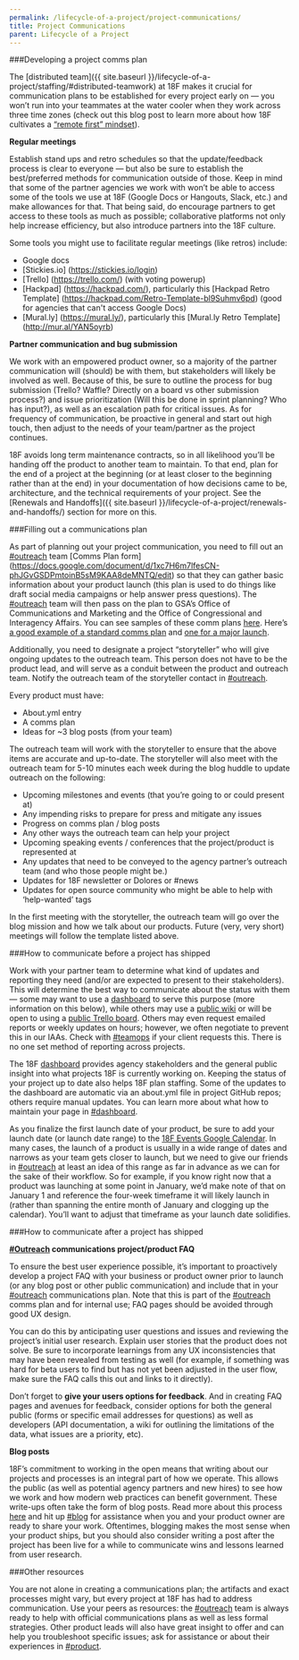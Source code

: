 ```yaml
---
permalink: /lifecycle-of-a-project/project-communications/
title: Project Communications
parent: Lifecycle of a Project
---
```

###Developing a project comms plan

The [distributed team]({{ site.baseurl }}/lifecycle-of-a-project/staffing/#distributed-teamwork) at 18F makes it crucial for communication plans to be established for every project early on — you won’t run into your teammates at the water cooler when they work across three time zones (check out this blog post to learn more about how 18F cultivates a [“remote first” mindset](https://18f.gsa.gov/2015/10/15/best-practices-for-distributed-teams/)). 

**Regular meetings**

Establish stand ups and retro schedules so that the update/feedback process is clear to everyone — but also be sure to establish the best/preferred methods for communication outside of those. Keep in mind that some of the partner agencies we work with won’t be able to access some of the tools we use at 18F (Google Docs or Hangouts, Slack, etc.) and make allowances for that. That being said, do encourage partners to get access to these tools as much as possible; collaborative platforms not only help increase efficiency, but also introduce partners into the 18F culture.

Some tools you might use to facilitate regular meetings (like retros) include:

- Google docs
- [Stickies.io] (https://stickies.io/login)
- [Trello] (https://trello.com/) (with voting powerup)
- [Hackpad] (https://hackpad.com/), particularly this [Hackpad Retro Template] (https://hackpad.com/Retro-Template-bl9Suhmv6pd) (good for agencies that can't access Google Docs)
- [Mural.ly] (https://mural.ly/), particularly this [Mural.ly Retro Template] (http://mur.al/YAN5oyrb)

**Partner communication and bug submission**

We work with an empowered product owner, so a majority of the partner communication will (should) be with them, but stakeholders will likely be involved as well. Because of this, be sure to outline the process for bug submission (Trello? Waffle? Directly on a board vs other submission process?) and issue prioritization (Will this be done in sprint planning? Who has input?), as well as an escalation path for critical issues. As for frequency of communication, be proactive in general and start out high touch, then adjust to the needs of your team/partner as the project continues. 

18F avoids long term maintenance contracts, so in all likelihood you’ll be handing off the product to another team to maintain. To that end, plan for the end of a project at the beginning (or at least closer to the beginning rather than at the end) in your documentation of how decisions came to be, architecture, and the technical requirements of your project. See the [Renewals and Handoffs]({{ site.baseurl }}/lifecycle-of-a-project/renewals-and-handoffs/) section for more on this.

###Filling out a communications plan

As part of planning out your project communication, you need to fill out an [#outreach](https://18f.slack.com/messages/outreach/) team [Comms Plan form] (https://docs.google.com/document/d/1xc7H6m7lfesCN-phJGvGSDPmtoinB5sM9KAA8deMNTQ/edit) so that they can gather basic information about your product launch (this plan is used to do things like draft social media campaigns or help answer press questions). The [#outreach](https://18f.slack.com/messages/outreach/) team will then pass on the plan to GSA’s Office of Communications and Marketing and the Office of Congressional and Interagency Affairs. You can see samples of these comm plans [here](https://drive.google.com/drive/u/0/folders/0B7hjBcSbIxAnfndJTWJDWjVaX2NjVnRfNGhGazRjYnNVVXhHcnJuNmJOdEtXQ09VTkNBU0E). Here’s [a good example of a standard comms plan](https://docs.google.com/document/d/1hqdYs2yR4iBhqFP-utEcdqQLdteJvgx5lP9L2ROzNhI/edit#heading=h.luo7pdd2ubbk) and [one for a major launch](https://docs.google.com/document/d/1zFk9rpV8LcdbaaS25K1msRzGnEoi7i0QNR2vrcENatQ/edit#heading=h.luo7pdd2ubbk). 

Additionally, you need to designate a project “storyteller” who will give ongoing updates to the outreach team. This person does not have to be the product lead, and will serve as a conduit between the product and outreach team. Notify the outreach team of the storyteller contact in [#outreach](https://18f.slack.com/messages/outreach/).

Every product must have:

- About.yml entry
- A comms plan
- Ideas for ~3 blog posts (from your team)

The outreach team will work with the storyteller to ensure that the above items are accurate and up-to-date. The storyteller will also meet with the outreach team for 5-10 minutes each week during the blog huddle to update outreach on the following:

- Upcoming milestones and events (that you’re going to or could present at)
- Any impending risks to prepare for press and mitigate any issues
- Progress on comms plan / blog posts
- Any other ways the outreach team can help your project
- Upcoming speaking events / conferences that the project/product is represented at
- Any updates that need to be conveyed to the agency partner’s outreach team (and who those people might be.)
- Updates for 18F newsletter or Dolores or #news
- Updates for open source community who might be able to help with ‘help-wanted’ tags

In the first meeting with the storyteller, the outreach team will go over the blog mission and how we talk about our products. Future (very, very short) meetings will follow the template listed above.


###How to communicate before a project has shipped

Work with your partner team to determine what kind of updates and reporting they need (and/or are expected to present to their stakeholders). This will determine the best way to communicate about the status with them — some may want to use a [dashboard](https://18f.gsa.gov/dashboard/) to serve this purpose (more information on this below), while others may use a [public wiki](https://github.com/18F/doi-extractives-data/wiki) or will be open to using a [public Trello board](https://18f.gsa.gov/2015/12/07/what-exactly-do-we-even-do-all-day/). Others may even request emailed reports or weekly updates on hours; however, we often negotiate to prevent this in our IAAs. Check with [#teamops]() if your client requests this. There is no one set method of reporting across projects. 

The 18F [dashboard](https://18f.gsa.gov/dashboard/) provides agency stakeholders and the general public insight into what projects 18F is currently working on. Keeping the status of your project up to date also helps 18F plan staffing. Some of the updates to the dashboard are automatic via an about.yml file in project GitHub repos; others require manual updates. You can learn more about what how to maintain your page in [#dashboard](https://18f.slack.com/messages/dashboard).

As you finalize the first launch date of your product, be sure to add your launch date (or launch date range) to the [18F Events Google Calendar](https://calendar.google.com/calendar/embed?src=gsa.gov_3rapmucstu32ma18da84el20ug@group.calendar.google.com&ctz=America/New_York). In many cases, the launch of a product is usually in a wide range of dates and narrows as your team gets closer to launch, but we need to give our friends in [#outreach](https://18f.slack.com/messages/outreach/) at least an idea of this range as far in advance as we can for the sake of their workflow. So for example, if you know right now that a product was launching at some point in January, we’d make note of that on January 1 and reference the four-week timeframe it will likely launch in (rather than spanning the entire month of January and clogging up the calendar). You’ll want to adjust that timeframe as your launch date solidifies.

###How to communicate after a project has shipped

**[#Outreach](https://18f.slack.com/messages/outreach/) communications project/product FAQ**

To ensure the best user experience possible, it’s important to proactively develop a project FAQ with your business or product owner prior to launch (or any blog post or other public communication) and include that in your [#outreach](https://18f.slack.com/messages/outreach/) communications plan. Note that this is part of the [#outreach](https://18f.slack.com/messages/outreach/) comms plan and for internal use; FAQ pages should be avoided through good UX design.

You can do this by anticipating user questions and issues and reviewing the project’s initial user research. Explain user stories that the product does not solve. Be sure to incorporate learnings from any UX inconsistencies that may have been revealed from testing as well (for example, if something was hard for beta users to find but has not yet been adjusted in the user flow, make sure the FAQ calls this out and links to it directly).

Don’t forget to **give your users options for feedback**. And in creating FAQ pages and avenues for feedback, consider options for both the general public (forms or specific email addresses for questions) as well as developers (API documentation, a wiki for outlining the limitations of the data, what issues are a priority, etc). 

**Blog posts**

18F’s commitment to working in the open means that writing about our projects and processes is an integral part of how we operate. This allows the public (as well as potential agency partners and new hires) to see how we work and how modern web practices can benefit government. These write-ups often take the form of blog posts. Read more about this process [here](https://hub.18f.gov/blogging/) and hit up [#blog](https://18f.slack.com/messages/blog/) for assistance when you and your product owner are ready to share your work. Oftentimes, blogging makes the most sense when your product ships, but you should also consider writing a post after the project has been live for a while to communicate wins and lessons learned from user research.

###Other resources

You are not alone in creating a communications plan; the artifacts and exact processes might vary, but every project at 18F has had to address communication. Use your peers as resources: the [#outreach](https://18f.slack.com/messages/outreach/) team is always ready to help with official communications plans as well as less formal strategies. Other product leads will also have great insight to offer and can help you troubleshoot specific issues; ask for assistance or about their experiences in [#product](https://18f.slack.com/messages/product). 

